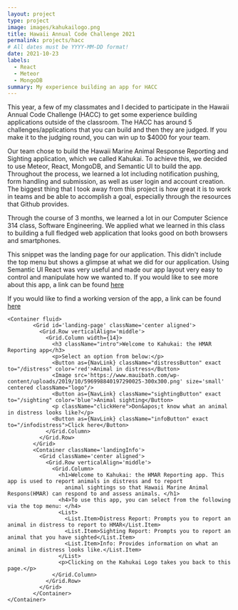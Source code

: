 ```yaml
---
layout: project
type: project
image: images/kahukailogo.png
title: Hawaii Annual Code Challenge 2021
permalink: projects/hacc
# All dates must be YYYY-MM-DD format!
date: 2021-10-23
labels:
  - React
  - Meteor
  - MongoDB
summary: My experience building an app for HACC
---
```


This year, a few of my classmates and I decided to participate in the Hawaii Annual Code Challenge (HACC) to get some experience building applications outside of the classroom. The HACC has around 5 challenges/applications that you can build and then they are judged. If you make it to the judging round, you can win up to $4000 for your team.

Our team chose to build the Hawaii Marine Animal Response Reporting and Sighting application, which we called Kahukai. To achieve this, we decided to use Meteor, React, MongoDB, and Semantic UI to build the app. Throughout the process, we learned a lot including notification pushing, form handling and submission, as well as user login and account creation. The biggest thing that I took away from this project is how great it is to work in teams and be able to accomplish a goal, especially through the resources that Github provides. 

Through the course of 3 months, we learned a lot in our Computer Science 314 class, Software Engineering. We applied what we learned in this class to building a full fledged web application that looks good on both browsers and smartphones.

This snippet was the landing page for our application. This didn't include the top menu but shows a glimpse at what we did for our application. Using Semantic UI React was very useful and made our app layout very easy to control and manipulate how we wanted to. If you would like to see more about this app, a link can be found [here](https://github.com/bloombugs)

If you would like to find a working version of the app, a link can be found [here](https://kahukai-bloombugs.cloud/#/)
```
<Container fluid>
        <Grid id='landing-page' className='center aligned'>
          <Grid.Row verticalAlign='middle'>
            <Grid.Column width={14}>
              <h3 className="intro">Welcome to Kahukai: the HMAR Reporting app</h3>
              <p>Select an option from below:</p>
              <Button as={NavLink} className="distressButton" exact to="/distress" color='red'>Animal in distress</Button>
              <Image src='https://www.mauibath.com/wp-content/uploads/2019/10/596998840197290025-300x300.png' size='small' centered className="logo"/>
              <Button as={NavLink} className="sightingButton" exact to="/sighting" color='blue'>Animal sighting</Button>
              <p className="clickHere">Don&apos;t know what an animal in distress looks like?</p>
              <Button as={NavLink} className="infoButton" exact to="/infodistress">Click here</Button>
            </Grid.Column>
          </Grid.Row>
        </Grid>
        <Container className='landingInfo'>
          <Grid className='center aligned'>
            <Grid.Row verticalAlign='middle'>
              <Grid.Column>
                <h1>Welcome to Kahukai: the HMAR Reporting app. This app is used to report animals in distress and to report
                  animal sightings so that Hawaii Marine Animal Respons(HMAR) can respond to and assess animals. </h1>
                <h4>To use this app, you can select from the following via the top menu: </h4>
                <List>
                  <List.Item>Distress Report: Prompts you to report an animal in distress to report to HMAR</List.Item>
                  <List.Item>Sighting Report: Prompts you to report an animal that you have sighted</List.Item>
                  <List.Item>Info: Provides information on what an animal in distress looks like.</List.Item>
                </List>
                <p>Clicking on the Kahukai Logo takes you back to this page.</p>
              </Grid.Column>
            </Grid.Row>
          </Grid>
        </Container>
</Container>
```
      
 

